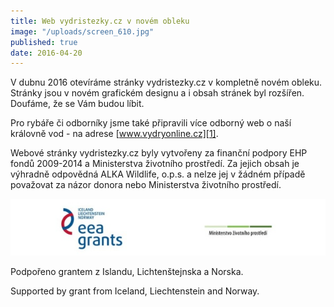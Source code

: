 ```yaml
---
title: Web vydristezky.cz v novém obleku
image: "/uploads/screen_610.jpg"
published: true
date: 2016-04-20
---
```

V dubnu 2016 otevíráme stránky vydristezky.cz v kompletně novém obleku.
Stránky jsou v novém grafickém designu a i obsah stránek byl
rozšířen. Doufáme, že se Vám budou líbit.

Pro rybáře či odborníky jsme také připravili více odborný web o naší
královně vod - na adrese [www.vydryonline.cz][1].

Webové stránky vydristezky.cz byly vytvořeny za finanční podpory EHP
fondů 2009-2014 a Ministerstva životního prostředí. Za jejich obsah je
výhradně odpovědná ALKA Wildlife, o.p.s. a nelze jej v žádném případě
považovat za názor donora nebo Ministerstva životního prostředí.

![](/uploads/logoMGS_610.jpg)

Podpořeno grantem z Islandu, Lichtenštejnska a Norska.

Supported by grant from Iceland, Liechtenstein and Norway.


[1]: http://www.vydryonline.cz

